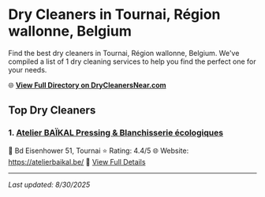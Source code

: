 # Dry Cleaners in Tournai, Région wallonne, Belgium

Find the best dry cleaners in Tournai, Région wallonne, Belgium. We've compiled a list of 1 dry cleaning services to help you find the perfect one for your needs.

🌐 **[View Full Directory on DryCleanersNear.com](https://drycleanersnear.com/city/Belgium/R%C3%A9gion%20wallonne/Tournai)**

## Top Dry Cleaners

### 1. [Atelier BAÏKAL Pressing & Blanchisserie écologiques](https://drycleanersnear.com/dryCleaner/68ae67b9c95ff2c6096b17e6/atelier-ba-kal-pressing-blanchisserie-cologiques)
📍 Bd Eisenhower 51, Tournai
⭐ Rating: 4.4/5
🌐 Website: https://atelierbaikal.be/
🔗 [View Full Details](https://drycleanersnear.com/dryCleaner/68ae67b9c95ff2c6096b17e6/atelier-ba-kal-pressing-blanchisserie-cologiques)


---

*Last updated: 8/30/2025*
